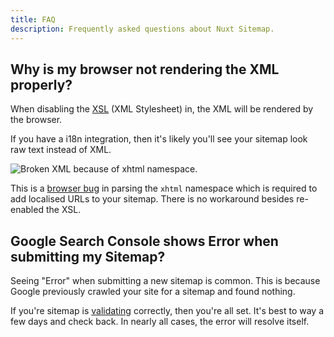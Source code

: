 ```yaml
---
title: FAQ
description: Frequently asked questions about Nuxt Sitemap.
---
```


## Why is my browser not rendering the XML properly?

When disabling the [XSL](/sitemap/guides/customising-ui#disabling-the-xls) (XML Stylesheet) in, the XML will
be rendered by the browser. 

If you have a i18n integration, then it's likely you'll see your sitemap look raw text instead of XML.

![Broken XML because of xhtml namespace.](/sitemap/formatting-error.png)

This is a [browser bug](https://bugs.chromium.org/p/chromium/issues/detail?id=580033) in parsing the `xhtml` namespace which is required to add localised URLs to your sitemap.
There is no workaround besides re-enabled the XSL.

## Google Search Console shows Error when submitting my Sitemap?

Seeing "Error" when submitting a new sitemap is common. This is because Google previously
crawled your site for a sitemap and found nothing. 

If you're sitemap is [validating](https://www.xml-sitemaps.com/validate-xml-sitemap.html) correctly, then you're all set.
It's best to way a few days and check back. In nearly all cases, the error will resolve itself.
